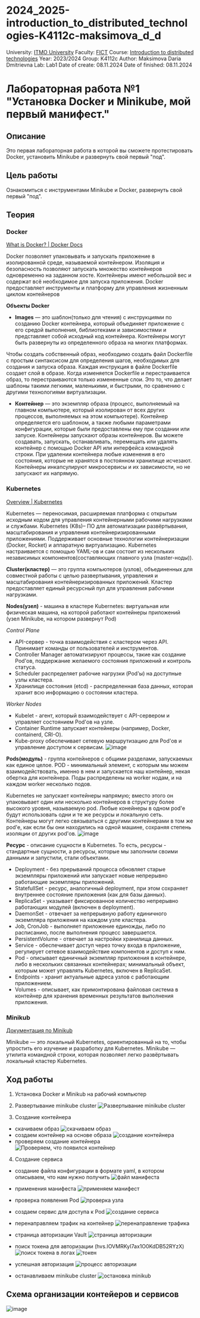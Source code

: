 # 2024_2025-introduction_to_distributed_technologies-K4112c-maksimova_d_d
University: [ITMO University](https://itmo.ru/ru/)
Faculty: [FICT](https://fict.itmo.ru)
Course: [Introduction to distributed technologies](https://github.com/itmo-ict-faculty/introduction-to-distributed-technologies)
Year: 2023/2024
Group: K4112c
Author: Maksimova Daria Dmitrievna
Lab: Lab1
Date of create: 08.11.2024
Date of finished: 08.11.2024

# Лабораторная работа №1 "Установка Docker и Minikube, мой первый манифест."
## Описание
Это первая лабораторная работа в которой вы сможете протестировать Docker, установить Minikube и развернуть свой первый "под".

## Цель работы
Ознакомиться с инструментами Minikube и Docker, развернуть свой первый "под".

## Теория
### Docker
[What is Docker? | Docker Docs](https://docs.docker.com/get-started/docker-overview/)

Docker позволяет упаковывать и запускать приложение в изолированной среде, называемой контейнером.
Изоляция и безопасность позволяют запускать множество контейнеров одновременно на заданном хосте.
Контейнеры имеют небольшой вес и содержат всё необходимое для запуска приложения.
Docker предоставляет инструменты и платформу для управления жизненным циклом контейнеров

**Объекты Docker**
- **Images** — это шаблон(только для чтения) с инструкциями по созданию Docker контейнера, который объединяет приложение с его средой выполнения, библиотеками и зависимостями и представляет собой исходный код контейнера.
  Контейнеры могут быть развернуты из определенного образа на многих платформах.

Чтобы создать собственный образ, необходимо создать файл Dockerfile с простым синтаксисом для определения шагов, необходимых для создания и запуска образа.
Каждая инструкция в файле Dockerfile создает слой в образе.
Когда изменяется Dockerfile и перестраивается образ, то перестраиваются только измененные слои.
Это то, что делает шаблоны такими легкими, маленькими, и быстрыми, по сравнению с другими технологиями виртуализации.

- **Контейнер** — это экземпляр образа (процесс, выполняемый на главном компьютере, который изолирован от всех других процессов, выполняемых на этом компьютере).
Контейнер определяется его шаблоном, а также любыми параметрами конфигурации, которые были предоставлены ему при создании или запуске.
Контейнеры запускают образы контейнеров.
Вы можете создавать, запускать, останавливать, перемещать или удалять контейнер с помощью Docker API или интерфейса командной строки.
При удалении контейнера любые изменения в его состояния, которые не хранятся в постоянном хранилище исчезают.
Контейнеры инкапсулируют микросервисы и их зависимости, но не запускают их напрямую.

### Kubernetes
[Overview | Kubernetes](https://kubernetes.io/docs/concepts/overview/)

Kubernetes — переносимая, расширяемая платформа с открытым исходным кодом для управления контейнерными рабочими нагрузками и службами.
Kubernetes (K8s)– ПО для автоматизации развёртывания, масштабирования и управления контейнеризированными приложениями.
Поддерживает основные технологии контейнеризации (Docker, Rocket) и аппаратную виртуализацию.
Kubernetes настраивается с помощью YAML-ов и сам состоит из нескольких независимых компонентов(составляющих главного узла (master-ноды)).

**Cluster(кластер)** — это группа компьютеров (узлов), объединенных для совместной работы с целью развертывания, управления и масштабирования контейнеризированных приложений.
Кластер предоставляет единый ресурсный пул для управления рабочими нагрузками.

**Nodes(узел)** - машина в кластере Kubernetes: виртуальная или физическая машина, на которой работают контейнеры приложений (узел Minikube, на котором развернут Pod)

_Control Plane_
- API-сервер - точка взаимодействия с кластером через API. Принимает команды от пользователей и инструментов.
- Controller Manager автоматизируют процессы, такие как создание Pod'ов, поддержание желаемого состояния приложений и контроль статуса.
- Scheduler распределяет рабочие нагрузки (Pod'ы) на доступные узлы кластера.
- Хранилище состояния (etcd) - распределенная база данных, которая хранит всю информацию о состоянии кластера.

_Worker Nodes_
- Kubelet - агент, который взаимодействует с API-сервером и управляет состоянием Pod'ов на узле.
- Container Runtime запускает контейнеры (например, Docker, containerd, CRI-O).
- Kube-proxy обеспечивает сетевую маршрутизацию для Pod'ов и управление доступом к сервисам.
![image](https://github.com/user-attachments/assets/8f71d9bf-06be-4fc7-8b81-18d799841967)


**Pods(модуль)** - группа контейнеров с общими разделами, запускаемых как единое целое.
POD - минимальный элемент, с которым мы можем взаимодействовать, именно в нем и запускается наш контейнер, некая обертка для контейнера. Поды распределены на worker нодам, и на каждом worker несколько подов.

Kubernetes не запускает контейнеры напрямую; вместо этого он упаковывает один или несколько контейнеров в структуру более высокого уровня, называемую pod.
Любые конейнеры в одном pod'e будут использовать одни и те же ресурсы и локальную сеть.
Контейнеры могут легко связываться с другими контейнерами в том же pod'e, как если бы они находились на одной машине, сохраняя степень изоляции от других pod'ов.
![image](https://github.com/user-attachments/assets/b2915e00-0cb7-479c-841b-ed35dc2f535e)

**Ресурс** - описание сущности в Kubernetes. То есть, ресурсы - стандартные сущности, а ресурсы, которые мы заполнили своими данными и запустили, стали объектами.
- Deployment - без прерываний процесса обновляет старые экземпляры приложений или запускает новые непрерывно работающие экземпляры приложений.
- StatefullSet - ресурс, аналогичный deployment, при этом сохраняет внутреннее состояние приложения (как для базы данных).
- ReplicaSet - указывает фиксированное количество непрерывно работающих модулей (включен в deployment).
- DaemonSet - отвечает за непрерывную работу единичного экземпляра приложения на каждом узле кластера.
- Job, CronJob - выполняет приложение единожды, либо по расписанию, после выполнения процесс завершается.
- PersistentVolume - отвечает за настройки хранилища данных.
- Service - обеспечивает доступ через точку входа в приложение, регулирует сетевое взаимодействие компонентов и доступ к ним.
- Pod - описывает единичный экземпляр приложения в контейнере, либо в нескольких связанных контейнерах; минимальный объект, которым может управлять Kubernetes, включен в ReplicaSet.
- Endpoints - хранит актуальные адреса узлов с работающим приложением.
- Volumes - описывает, как примонтирована файловая система в контейнер для хранения временных результатов выполнения приложения.


### Minikub
[Документация по Minikub](https://minikube.sigs.k8s.io/docs/)

Minikube — это локальный Kubernetes, ориентированный на то, чтобы упростить его изучение и разработку для Kubernetes.
Minikube — утилита командной строки, которая позволяет легко развёртывать локальный кластер Kubernetes.

## Ход работы
1. Установка Docker и Minikub на рабочий компьютер

2. Развертывание minikube cluster
   ![Развертывание minikube cluster](https://github.com/user-attachments/assets/52dd0000-6b62-483c-a13a-5319d940a0ca)

3. Создание контейнера
- скачиваем образ
  ![скачиваем образ](https://github.com/user-attachments/assets/6f75f257-1f36-4022-9a3b-f29b0c4ae468)
- создаем контейнер на основе образа
  ![создание контейнера](https://github.com/user-attachments/assets/c64b63a9-108c-45d5-8ed1-71f600f01bcc)
- проверяем создание контейнера  
  ![Проверяем, что появился контейнер](https://github.com/user-attachments/assets/9cdcb0b0-6337-47d9-b81d-dfd29eef91ec)

4. Создание сервиса
- создание файла конфигурации в формате yaml, в котором описываем, что нам нужно получить
  ![файл манифеста](https://github.com/user-attachments/assets/4ff898e3-a7e0-494d-9a17-2c9002960748)

- применения манифеста
  ![применяем манифест](https://github.com/user-attachments/assets/4ec381d6-9d83-43f3-a671-f79a08de93b3)

- проверка появления Pod
  ![проверка узла](https://github.com/user-attachments/assets/10f3a96a-6939-4022-9d0d-08b491bdb167)

- создаем сервис для доступа к Pod
  ![создание сервиса](https://github.com/user-attachments/assets/df767285-ab08-4b4b-8b82-2ce6252252ab)

- перенаправляем трафик на контейнер
  ![перенаправление трафика](https://github.com/user-attachments/assets/343a7768-3dc3-4ad2-b245-d3a537ef9691)

- страница авторизации Vault
  ![страница авторизации](https://github.com/user-attachments/assets/0fe5c80f-f103-4a8e-8f3f-9d603cc56cee)

- поиск токена для авторизации (hvs.IOVMRKyI7ax1O0KdDB52RYzX)
  ![поиск токена в логах](https://github.com/user-attachments/assets/e28a24db-0efa-4edb-94a2-adf1d321c639)
  ![токен](https://github.com/user-attachments/assets/1c2c4769-d7f3-4177-a5db-8c380bff1112)

- успешная авторизация
  ![процесс авторизации](https://github.com/user-attachments/assets/87ad7833-677d-47f8-ad5a-3a3c6651da29)

- останавливаем minikube cluster
  ![остановка minikub](https://github.com/user-attachments/assets/74629863-763c-40ad-9d0e-1ab61bee8601)

## Схема организации контейеров и сервисов

![image](https://github.com/user-attachments/assets/73068db9-f393-409c-9f4b-39f9de5d93df)


